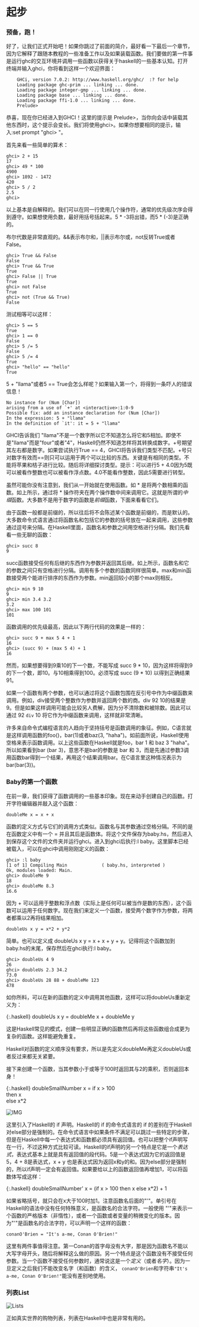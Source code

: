 起步
=======

### 预备，跑！

好了，让我们正式开始吧！如果你跳过了前面的简介，最好看一下最后一个章节，因为它解释了跟随本教程的一些准备工作以及如果装载函数。我们要做的第一件事是运行ghc的交互环境并调用一些函数以获得关于haskell的一些基本认知。打开终端并输入ghci，你将看到这样一个欢迎界面：

        GHCi, version 7.0.2: http://www.haskell.org/ghc/  :? for help
        Loading package ghc-prim ... linking ... done.
        Loading package integer-gmp ... linking ... done.
        Loading package base ... linking ... done.
        Loading package ffi-1.0 ... linking ... done.
        Prelude> 

恭喜，现在你已经进入到GHCI！这里的提示是 Prelude>，当你向会话中装载其他东西时，这个提示会变长。我们将使用ghci>。如果你想要相同的提示，输入:set prompt "ghci> "。

首先来看一些简单的算术：

    ghci> 2 + 15  
    17  
    ghci> 49 * 100  
    4900  
    ghci> 1892 - 1472  
    420  
    ghci> 5 / 2  
    2.5  
    ghci>

以上基本是自解释的。我们可以在同一行使用几个操作符，通常的优先级次序会得到遵守。如果想使用负数，最好用括号括起来。5 * -3将出错，而5 * (-3)是正确的。

布尔代数是非常直观的。&&表示布尔和，||表示布尔或，not反转True或者False。

    ghci> True && False  
    False  
    ghci> True && True  
    True  
    ghci> False || True  
    True   
    ghci> not False  
    True  
    ghci> not (True && True)  
    False

测试相等可以这样：

    ghci> 5 == 5  
    True  
    ghci> 1 == 0  
    False  
    ghci> 5 /= 5  
    False  
    ghci> 5 /= 4  
    True  
    ghci> "hello" == "hello"  
    True

5 + "llama"或者5 == True会怎么样呢？如果输入第一个，将得到一条吓人的错误信息！

    No instance for (Num [Char])  
    arising from a use of `+' at <interactive>:1:0-9  
    Possible fix: add an instance declaration for (Num [Char])  
    In the expression: 5 + "llama"  
    In the definition of `it': it = 5 + "llama"

GHCI告诉我们 "llama"不是一个数字所以它不知道怎么将它和5相加。即使不是"llama"而是"four"或者"4"，Haskell仍然不知道怎样将其转换成数字。+号期望其左右都是数字。如果尝试执行True == 4，GHCI将告诉我们类型不匹配。+号只对数字有效而==则只可以运用于两个可以比较的东西。关键是有相同的类型。不能将苹果和桔子进行比较。随后将详细探讨类型。提示：可以进行5 + 4.0因为5既可以被看作整数也可以被看作浮点数。4.0不能看作整数，因此5需要进行转型。

虽然可能你没有注意到，我们从一开始就在使用函数。如 * 是将两个数相乘的函数。如上所示，通过将 * 操作符夹在两个操作数中间来调用它。这就是所谓的*中缀*函数。大多数不是用于数字的函数是*前缀*函数，下面来看看它们。

由于函数一般都是前缀的，所以往后将不会陈述某个函数是前缀的，而是默认的。大多数命令式语言通过将函数名和包括它的参数的括号放在一起来调用，这些参数通过逗号来分隔。在Haskell里面，函数名和参数之间用空格进行分隔。我们先看看一些无聊的函数：

    ghci> succ 8  
    9

succ函数接受任何有后继的东西作为参数并返回其后继。如上所示，函数名和它的参数之间只有空格进行分隔。调用有多个参数的函数同样很简单。max和min函数接受两个能进行排序的东西作为参数。min返回较小的那个max则相反。

    ghci> min 9 10  
    9  
    ghci> min 3.4 3.2  
    3.2  
    ghci> max 100 101  
    101

函数调用的优先级最高，因此以下两行代码的效果是一样的：

    ghci> succ 9 + max 5 4 + 1  
    16  
    ghci> (succ 9) + (max 5 4) + 1  
    16

然而，如果想要得到9乘10的下一个数，不能写成 succ 9 * 10，因为这样将得到9的下一个数，即10。与10相乘得到100。必须写成 succ (9 * 10) 以得到正确结果91。

如果一个函数有两个参数，也可以通过将这个函数包围在反引号中作为中缀函数来调用。例如，div接受两个整数作为参数并返回两个数的商。div 92 10的结果是9。但是如果这样调用可能会比较另人费解，因为分不清除数和被除数。因此可以通过 92 `div` 10 将它作为中缀函数来调用，这样就非常清晰。

许多来自命令式编程语言的人趋向于坚持括号是函数调用的象征。例如，C语言就是这样调用函数的foo()，bar(1)或者baz(3, "haha")。如前面所说，Haskell使用空格来表示函数调用。以上这些函数在Haskell就是foo，bar 1 和 baz 3 "haha"。所以如果看到bar (bar 3)，意思不是bar的参数是 bar 和 3，而是先通过参数3调用函数bar得到一个结果，再用这个结果调用bar。在C语言里这种情况表示为bar(bar(3))。

### Baby的第一个函数

在前一章，我们获得了函数调用的一些基本印象。现在来动手创建自己的函数。打开字符编辑器并敲入这个函数：

    doubleMe x = x + x

函数的定义方式与它们的调用方式类似。函数名与其参数通过空格分隔。不同的是在函数定义中有一个 = 并且其后是函数体。将这个文件保存为baby.hs，然后进入到保存这个文件的文件夹并运行ghci。进入到ghci后执行:l baby。这里脚本已经被载入，可以在ghci中调用刚刚定义的函数：

    ghci> :l baby  
    [1 of 1] Compiling Main             ( baby.hs, interpreted )  
    Ok, modules loaded: Main.  
    ghci> doubleMe 9  
    18  
    ghci> doubleMe 8.3  
    16.6

因为 + 可以运用于整数和浮点数（实际上是任何可以被当作是数的东西），这个函数可以运用于任何数字。现在我们来定义一个函数，接受两个数字作为参数，将两者都乘以2再将结果相加。

    doubleUs x y = x*2 + y*2

简单。也可以定义成 doubleUs x y = x + x + y + y。记得将这个函数加到baby.hs的末尾，保存然后在ghci执行:l baby。

    ghci> doubleUs 4 9  
    26  
    ghci> doubleUs 2.3 34.2  
    73.0  
    ghci> doubleUs 28 88 + doubleMe 123  
    478

如你所料，可以在新的函数的定义中调用其他函数，这样可以将doubleUs重新定义为：

{:.haskell}
        doubleUs x y = doubleMe x + doubleMe y

这是Haskell常见的模式，创建一些明显正确的函数然后再将这些函数组合成更为复杂的函数。这样能避免重复。

Haskell对函数的定义顺序没有要求，所以是先定义doubleMe再定义doubleUs或者反过来都无关紧要。

接下来创建一个函数，当其参数小于或等于100时返回其与2的乘积，否则返回本身！

{:.haskell}
        doubleSmallNumber x = if x > 100  
                        then x  
                        else x*2

![IMG](http://s3.amazonaws.com/lyah/baby.png)

这里引入了Haskell的 if 声明。Haskell的 if 的命令式语言的 if 的差别在于Haskell对else部分是强制的。在命令式语言中如果条件不满足可以跳过一些特定的步骤，但是在Haskell中每一个表达式和函数都必须具有返回值。也可以把整个if声明写在一行，不过这种方式比较可读。Haskell的if声明的另一个特点是它是一个*表达式*，表达式基本上就是具有返回值的段代码。5是一个表达式因为它的返回值是5，4 + 8是表达式，x + y 也是表达式因为返回x和y的和。因为else部分是强制的，所以if声明一定会有返回值。如果要给以上的函数返回值再增加1，可以将函数体写成这样：

{:.haskell}
    doubleSmallNumber' x = (if x > 100 then x else x*2) + 1

如果省略括号，就只会在x大于100时加1。注意函数名后面的"'"。单引号在Haskell的语法中没有任何特殊意义，是函数名的合法字符。一般使用 "'"来表示一个函数的严格版本（非惰性），或者一个函数或者变量的稍微变化的版本。因为"'"是函数名的合法字符，可以声明一个这样的函数：

    conanO'Brien = "It's a-me, Conan O'Brien!"

这里有两件事值得注意。第一Conan的首字母没有大字，那是因为函数名不能以大写字母开头，随后将解释这么做的原因。另一个特点是这个函数没有不接受任何参数。当一个函数不接受任何参数时，通常说这是一个*定义*（或者*名字*）。因为一旦定义之后我们不能改变名字（和函数）的含义， `conanO'Brien`和字符串`"It's a-me, Conan O'Brien!"`能没有差别地使用。

### 列表List

![Lists](http://s3.amazonaws.com/lyah/list.png)

正如真实世界的购物列表，列表在Haskell中也是非常有用的。

